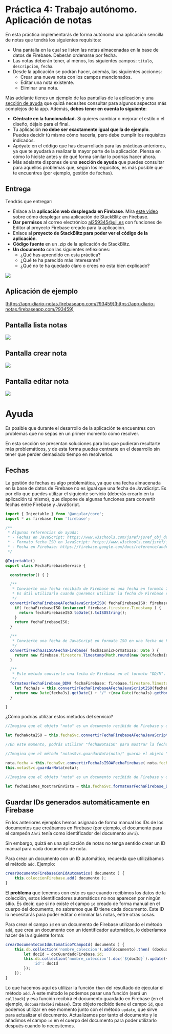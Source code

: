 # Práctica 4: Trabajo autónomo. Aplicación de notas

En esta práctica implementarás de forma autónoma una aplicación sencilla de notas que tendrá los siguientes requisitos:

* Una pantalla en la cual se listen las notas almacenadas en la base de datos de Firebase. Deberán ordenarse por fecha.
* Las notas deberán tener, al menos, los siguientes campos: `titulo`, `descripcion`, `fecha`.
* Desde la aplicación se podrán hacer, además, las siguientes acciones:
    * Crear una nueva nota con los campos mencionados.
    * Editar una nota existente.
    * Eliminar una nota.

Más adelante tienes un ejemplo de las pantallas de la aplicación y una [sección de ayuda](#ayuda) que quizá necesites consultar para algunos aspectos más complejos de la app. Además, **debes tener en cuenta lo siguiente**:
* **Céntrate en la funcionalidad.** Si quieres cambiar o mejorar el estilo o el diseño, déjalo para el final.
* Tu aplicación **no debe ser exactamente igual que la de ejemplo**. Puedes decidir tú mismo cómo hacerla, pero debe cumplir los requisitos indicados.
* Apóyate en el código que has desarrollado para las prácticas anteriores, ya que te ayudará a realizar la mayor parte de la aplicación. Piensa en cómo lo hiciste antes y de qué forma similar lo podrías hacer ahora.
* Más adelante dispones de una **sección de ayuda** que puedes consultar para aquellos problemas que, según los requisitos, es más posible que te encuentres (por ejemplo, gestión de fechas).

## Entrega

Tendrás que entregar:
* Enlace a la **aplicación web desplegada en Firebase**. Mira [este vídeo](https://youtu.be/I7lio33gv_o) sobre cómo desplegar una aplicación de StackBlitz en Firebase.
* **Dar permisos** al correo electrónico al259345@uji.es con funciones de Editor al proyecto Firebase creado para la aplicación.
* Enlace al **proyecto de StackBlitz para poder ver el código de la aplicación**.
* **Código fuente** en un .zip de la aplicación de StackBlitz.
* **Un documento** con las siguientes reflexiones:
    - ¿Qué has aprendido en esta práctica?
    - ¿Qué te ha parecido más interesante?
    - ¿Qué no te ha quedado claro o crees no esta bien explicado?

![](./permisos-firebase.png)

## Aplicación de ejemplo

[https://app-diario-notas.firebaseapp.com/?93459](https://app-diario-notas.firebaseapp.com/?93459)

## Pantalla lista notas

![](./lista-notas.jpg)

## Pantalla crear nota

![](./pantalla-crear-nota.jpg)

## Pantalla editar nota

![](./pantalla-editar-nota.jpg)

# Ayuda

Es posible que durante el desarrollo de la aplicación te encuentres con problemas que no sepas en un primer momento cómo resolver. 

En esta sección se presentan soluciones para los que pudieran resultarte más problemáticos, y de esta forma puedas centrarte en el desarrollo sin tener que perder demasiado tiempo en resolverlos.

## Fechas

La gestión de fechas es algo problemática, ya que una fecha almacenada en la base de datos de Firebase no es igual que una fecha de JavaScript. Es por ello que puedes utilizar el siguiente servicio (deberás crearlo en tu aplicación tú mismo), que dispone de algunas funciones para convertir fechas entre Firebase y JavaScript.

```typescript
import { Injectable } from '@angular/core';
import * as firebase from 'firebase';

/**
 * Algunas referencias de ayuda:
 * - Fechas en JavaScript: https://www.w3schools.com/jsref/jsref_obj_date.asp
 * - Formato fecha ISO en JavaScript: https://www.w3schools.com/jsref/jsref_toisostring.convertirFechaFirebaseAFechaJavaScriptISO
 * - Fecha en Firebase: https://firebase.google.com/docs/reference/android/com/google/firebase/Timestamp
 */

@Injectable()
export class FechaFirebaseService {

  constructor() { }

  /**
   * Convierte una fecha recibida de Firebase en una fecha en formato ISO de JavaScript.
   * Es útil utilizarlo cuando queremos utilizar la fecha de Firebase en la aplicación (por ejemplo, para mostrarla en la vista).
   */
  convertirFechaFirebaseAFechaJavaScriptISO( fechaFirebaseISO: firebase.firestore.Timestamp ) {
    if( fechaFirebaseISO instanceof firebase.firestore.Timestamp ) {
      return fechaFirebaseISO.toDate().toISOString();
    }
    return fechaFirebaseISO;
  }

  /**
   * Convierte una fecha de JavaScript en formato ISO en una fecha de Firebase, que se puede utilizar al guardar un documento en Firebase
   */
  convertirFechaJsISOAFechaFirebase( fechaIonicFormatoIso: Date ) {
    return new firebase.firestore.Timestamp(Math.round(new Date(fechaIonicFormatoIso).getTime() / 1000), 0);
  }

  /**
   * Este método convierte una fecha de Firebase en el formato "DD/M". Puede ser útil para mostrar el día y el mes en la aplicación, igual que en la captura de pantalla de ejemplo.
   */
  formatearFechaFirebase_DDM( fechaFirebase: firebase.firestore.Timestamp ) {
    let fechaJs = this.convertirFechaFirebaseAFechaJavaScriptISO(fechaFirebase);
    return new Date(fechaJs).getDate() + "/" +(new Date(fechaJs).getMonth() + 1);
  }

}
```

¿Cómo podrías utilizar estos métodos del servicio?

```typescript
//Imagina que el objeto "nota" es un documento recibido de Firebase y que tiene el campo "fecha"

let fechaNotaISO = this.fechaSvc.convertirFechaFirebaseAFechaJavaScriptISO( nota.fecha );

//En este momento, podrás utilizar "fechaNotaISO" para mostrar la fecha en la aplicación, utilizando por ejemplo el componente de Ionic que ya existe para ello
```

```typescript
//Imagina que el método "notasSvc.guardarNota(nota)" guarda el objeto "nota" en Firebase. El objeto nota tendría el campo "fecha" en formato ISO (tendría un binding con el componente de fecha de Ionic)

nota.fecha = this.fechaSvc.convertirFechaJsISOAFechaFirebase( nota.fecha );
this.notasSvc.guardarNota(nota);
```

```typescript
//Imagina que el objeto "nota" es un documento recibido de Firebase y que tiene el campo "fecha"

let fechaDiaMes_MostrarEnVista = this.fechaSvc.formatearFechaFirebase_DDM( nota.fecha );
```

## Guardar IDs generados automáticamente en Firebase

En los anteriores ejemplos hemos asignado de forma manual los IDs de los documentos que creábamos en Firebase (por ejemplo, el documento para el campeón `Ahri` tenía como identificador del documento `ahri`).

Sin embargo, quizá en una aplicación de notas no tenga sentido crear un ID manual para cada documento de nota.

Para crear un documento con un ID automático, recuerda que utilizábamos el método `add`. Ejemplo:

```typescript
crearDocumentoFirebaseConIdAutomatico( documento ) {
    this.coleccionFirebase.add( documento );
}
```

El **problema** que tenemos con esto es que cuando recibimos los datos de la colección, estos identificadores automáticos no nos aparecen por ningún sitio. Es decir, que si no existe el campo `id` creado de forma manual en el cuerpo del documento, no sabremos que ID tiene cada documento. Este ID lo necesitarás para poder editar o eliminar las notas, entre otras cosas.

Para crear el campo `id` en un documento de Firebase utilizando el método `add`, que crea un documento con un identificador automático, lo deberíamos hacer de la siguiente forma:

```typescript
crearDocumentoConIdAutomaticoYCampoId( documento ) {
    this.db.collection('nombre_coleccion').add(documento).then( (docGuardadoFirebase) => {
        let docId = docGuardadoFirebase.id;
        this.db.collection('nombre_coleccion').doc(`${docId}`).update({
            'id': docId
        });
    });
}
```

Lo que hacemos aquí es utilizar la función `then` del resultado de ejecutar el método `add`. A este método le podemos pasar una función (será un `callback`) y esa función recibirá el documento guardado en Firebase (en el ejemplo, `docGuardadoFirebase`). Este objeto recibido tiene el campo `id`, que podemos utilizar en ese momento junto con el método `update`, que sirve para actualizar el documento. Actualizamos por tanto el documento y le añadimos el campo `id` en el cuerpo del documento para poder utilizarlo después cuando lo necesitemos.